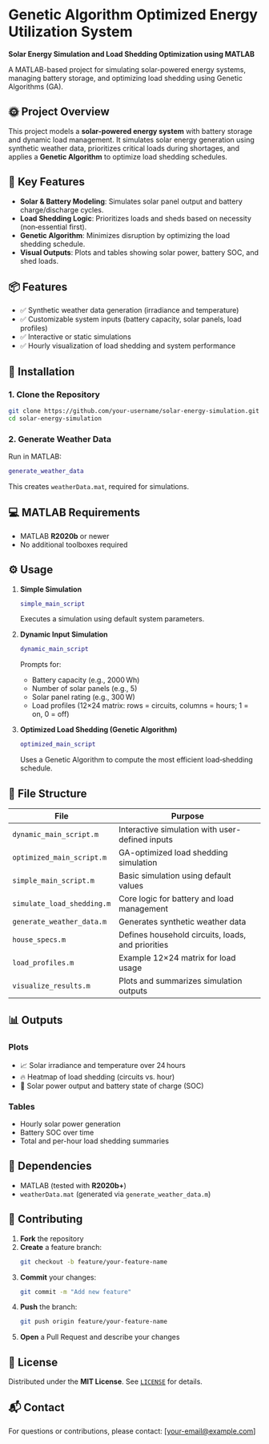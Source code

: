 # Genetic Algorithm Optimized Energy Utilization System

**Solar Energy Simulation and Load Shedding Optimization using MATLAB**

A MATLAB-based project for simulating solar-powered energy systems, managing battery storage, and optimizing load shedding using Genetic Algorithms (GA).

## 🌞 Project Overview

This project models a **solar-powered energy system** with battery storage and dynamic load management. It simulates solar energy generation using synthetic weather data, prioritizes critical loads during shortages, and applies a **Genetic Algorithm** to optimize load shedding schedules.

## 🔧 Key Features

- **Solar & Battery Modeling**: Simulates solar panel output and battery charge/discharge cycles.
- **Load Shedding Logic**: Prioritizes loads and sheds based on necessity (non‑essential first).
- **Genetic Algorithm**: Minimizes disruption by optimizing the load shedding schedule.
- **Visual Outputs**: Plots and tables showing solar power, battery SOC, and shed loads.

## 📦 Features

- ✅ Synthetic weather data generation (irradiance and temperature)
- ✅ Customizable system inputs (battery capacity, solar panels, load profiles)
- ✅ Interactive or static simulations
- ✅ Hourly visualization of load shedding and system performance

## 🚀 Installation

### 1. Clone the Repository

```bash
git clone https://github.com/your-username/solar-energy-simulation.git
cd solar-energy-simulation
```

### 2. Generate Weather Data

Run in MATLAB:

```matlab
generate_weather_data
```

This creates `weatherData.mat`, required for simulations.

## 💻 MATLAB Requirements

- MATLAB **R2020b** or newer
- No additional toolboxes required

## ⚙️ Usage

1. **Simple Simulation**

   ```matlab
   simple_main_script
   ```

   Executes a simulation using default system parameters.

2. **Dynamic Input Simulation**

   ```matlab
   dynamic_main_script
   ```

   Prompts for:

   - Battery capacity (e.g., 2000 Wh)
   - Number of solar panels (e.g., 5)
   - Solar panel rating (e.g., 300 W)
   - Load profiles (12×24 matrix: rows = circuits, columns = hours; 1 = on, 0 = off)

3. **Optimized Load Shedding (Genetic Algorithm)**

   ```matlab
   optimized_main_script
   ```

   Uses a Genetic Algorithm to compute the most efficient load‑shedding schedule.

## 📁 File Structure

| File                       | Purpose                                           |
| -------------------------- | ------------------------------------------------- |
| `dynamic_main_script.m`    | Interactive simulation with user-defined inputs   |
| `optimized_main_script.m`  | GA-optimized load shedding simulation             |
| `simple_main_script.m`     | Basic simulation using default values             |
| `simulate_load_shedding.m` | Core logic for battery and load management        |
| `generate_weather_data.m`  | Generates synthetic weather data                  |
| `house_specs.m`            | Defines household circuits, loads, and priorities |
| `load_profiles.m`          | Example 12×24 matrix for load usage               |
| `visualize_results.m`      | Plots and summarizes simulation outputs           |

## 📊 Outputs

### Plots

- 📈 Solar irradiance and temperature over 24 hours
- 🔥 Heatmap of load shedding (circuits vs. hour)
- 🔋 Solar power output and battery state of charge (SOC)

### Tables

- Hourly solar power generation
- Battery SOC over time
- Total and per-hour load shedding summaries

## 📄 Dependencies

- MATLAB (tested with **R2020b+**)
- `weatherData.mat` (generated via `generate_weather_data.m`)

## 🤝 Contributing

1. **Fork** the repository
2. **Create** a feature branch:
   ```bash
   git checkout -b feature/your-feature-name
   ```
3. **Commit** your changes:
   ```bash
   git commit -m "Add new feature"
   ```
4. **Push** the branch:
   ```bash
   git push origin feature/your-feature-name
   ```
5. **Open** a Pull Request and describe your changes

## 🪪 License

Distributed under the **MIT License**. See [`LICENSE`](LICENSE) for details.

## 📬 Contact

For questions or contributions, please contact: [[your-email@example.com](mailto\:your-email@example.com)]

